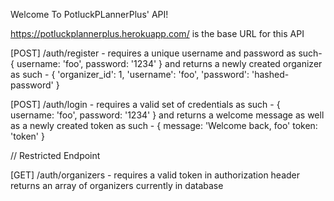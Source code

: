 Welcome To PotluckPLannerPlus' API!

https://potluckplannerplus.herokuapp.com/ is the base URL for this API

[POST] /auth/register - requires a unique username and password as such-
{
    username: 'foo',
    password: '1234'
} and returns a newly created organizer as such -
{
    'organizer_id': 1,
    'username': 'foo',
    'password': 'hashed-password'
}

[POST] /auth/login - requires a valid set of credentials as such -
{
    username: 'foo',
    password: '1234'
} and returns a welcome message as well as a newly created token as such -
{
    message: 'Welcome back, foo'
    token: 'token'
}

// Restricted Endpoint

[GET] /auth/organizers - requires a valid token in authorization header
returns an array of organizers currently in database

